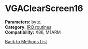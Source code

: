 # VGAClearScreen16

**Parameters:** byte;  
**Category:** [IRQ routines](../categories/irq_routines.md)  
**Compatibility:** X86, M1ARM  


[Back to Methods List](../../SUMMARY.md)
